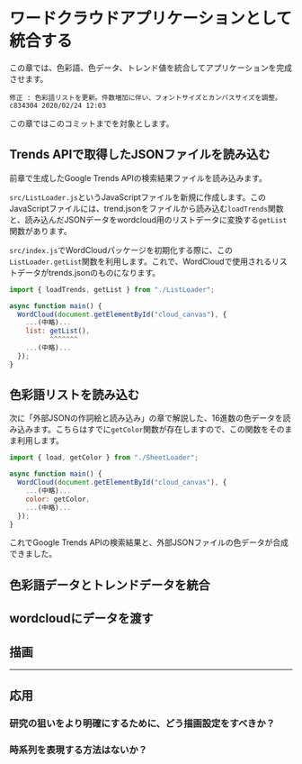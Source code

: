 # ワードクラウドアプリケーションとして統合する

この章では、色彩語、色データ、トレンド値を統合してアプリケーションを完成させます。

    修正 : 色彩語リストを更新。件数増加に伴い、フォントサイズとカンバスサイズを調整。	c834304	2020/02/24 12:03

この章ではこのコミットまでを対象とします。

## Trends APIで取得したJSONファイルを読み込む

前章で生成したGoogle Trends APIの検索結果ファイルを読み込みます。

`src/ListLoader.js`というJavaScriptファイルを新規に作成します。このJavaScriptファイルには、trend.jsonをファイルから読み込む`loadTrends`関数と、読み込んだJSONデータをwordcloud用のリストデータに変換する`getList`関数があります。

`src/index.js`でWordCloudパッケージを初期化する際に、この`ListLoader.getList`関数を利用します。これで、WordCloudで使用されるリストデータがtrends.jsonのものになります。

```js
import { loadTrends, getList } from "./ListLoader";

async function main() {
  WordCloud(document.getElementById("cloud_canvas"), {
    ...(中略)...
    list: getList(),
          ^^^^^^^
    ...(中略)...
  });
}
```

## 色彩語リストを読み込む

次に「外部JSONの作詞絵と読み込み」の章で解説した、16進数の色データを読み込みます。こちらはすでに`getColor`関数が存在しますので、この関数をそのまま利用します。

```js
import { load, getColor } from "./SheetLoader";

async function main() {
  WordCloud(document.getElementById("cloud_canvas"), {
    ...(中略)...
    color: getColor,
    ...(中略)...
  });
}
```

これでGoogle Trends APIの検索結果と、外部JSONファイルの色データが合成できました。

## 色彩語データとトレンドデータを統合

## wordcloudにデータを渡す

## 描画

* * *

## 応用

### 研究の狙いをより明確にするために、どう描画設定をすべきか？

### 時系列を表現する方法はないか？
